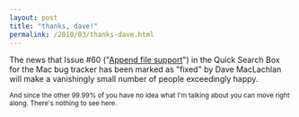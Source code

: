 ```yaml
---
layout: post
title: "thanks, dave!"
permalink: /2010/03/thanks-dave.html
---
```


<p>The news that Issue #60 ("<a href="http://code.google.com/p/qsb-mac/issues/detail?id=60">Append file support</a>") in the Quick Search Box for the Mac bug tracker has been marked as "fixed" by Dave MacLachlan will make a vanishingly small number of people exceedingly happy.  </p>

<p><small>And since the other 99.99% of you have no idea what I'm talking about you can move right along.  There's nothing to see here.</small></p>




